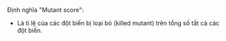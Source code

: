 Định nghĩa "Mutant score":

* Là tỉ lệ của các đột biến bị loại bỏ (killed mutant) trên tổng số tất cả các đột biến.

